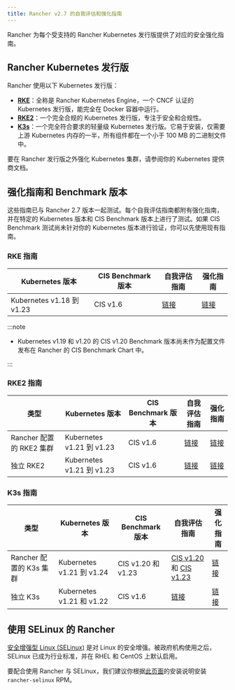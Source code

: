 ```yaml
---
title: Rancher v2.7 的自我评估和强化指南
---
```


Rancher 为每个受支持的 Rancher Kubernetes 发行版提供了对应的安全强化指南。


## Rancher Kubernetes 发行版

Rancher 使用以下 Kubernetes 发行版：

- [**RKE**](https://rancher.com/docs/rke/latest/en/)：全称是 Rancher Kubernetes Engine，一个 CNCF 认证的 Kubernetes 发行版，能完全在 Docker 容器中运行。
- [**RKE2**](https://docs.rke2.io/)：一个完全合规的 Kubernetes 发行版，专注于安全和合规性。
- [**K3s**](https://rancher.com/docs/k3s/latest/en/)：一个完全符合要求的轻量级 Kubernetes 发行版。它易于安装，仅需要上游 Kubernetes 内存的一半，所有组件都在一个小于 100 MB 的二进制文件中。

要在 Rancher 发行版之外强化 Kubernetes 集群，请参阅你的 Kubernetes 提供商文档。

## 强化指南和 Benchmark 版本

这些指南已与 Rancher 2.7 版本一起测试。每个自我评估指南都附有强化指南，并在特定的 Kubernetes 版本和 CIS Benchmark 版本上进行了测试。如果 CIS Benchmark 测试尚未针对你的 Kubernetes 版本进行验证，你可以先使用现有指南。

### RKE 指南

| Kubernetes 版本 | CIS Benchmark 版本 | 自我评估指南 | 强化指南 |
| ------------------ | --------------------- | --------------------- | ---------------- |
| Kubernetes v1.18 到 v1.23 | CIS v1.6 | [链接](../reference-guides/rancher-security/rancher-v2.6-hardening-guides/rke1-self-assessment-guide-with-cis-v1.6-benchmark.md) | [链接](../reference-guides/rancher-security/rancher-v2.6-hardening-guides/rke1-hardening-guide-with-cis-v1.6-benchmark.md) |

:::note

- Kubernetes v1.19 和 v1.20 的 CIS v1.20 Benchmark 版本尚未作为配置文件发布在 Rancher 的 CIS Benchmark Chart 中。

:::

### RKE2 指南

| 类型 | Kubernetes 版本 | CIS Benchmark 版本 | 自我评估指南 | 强化指南 |
| ---- | ------------------ | --------------------- | --------------------- | ---------------- |
| Rancher 配置的 RKE2 集群 | Kubernetes v1.21 到 v1.23 | CIS v1.6 | [链接](../reference-guides/rancher-security/rancher-v2.6-hardening-guides/rke2-self-assessment-guide-with-cis-v1.6-benchmark.md) | [链接](../reference-guides/rancher-security/rancher-v2.6-hardening-guides/rke2-hardening-guide-with-cis-v1.6-benchmark.md) |
| 独立 RKE2 | Kubernetes v1.21 到 v1.23 | CIS v1.6 | [链接](https://docs.rke2.io/security/cis_self_assessment16/) | [链接](https://docs.rke2.io/security/hardening_guide/) |

### K3s 指南

| 类型 | Kubernetes 版本 | CIS Benchmark 版本 | 自我评估指南 | 强化指南 |
| ---- | ------------------ | --------------------- | --------------------- | ---------------- |
| Rancher 配置的 K3s 集群 | Kubernetes v1.21 到 v1.24 | CIS v1.20 和 v1.23 | [CIS v1.20](../reference-guides/rancher-security/rancher-v2.7-hardening-guides/k3s-self-assessment-guide-with-cis-v1.20-benchmark.md) 和 [CIS v1.23](../reference-guides/rancher-security/rancher-v2.7-hardening-guides/k3s-self-assessment-guide-with-cis-v1.23-benchmark.md) | [链接](../reference-guides/rancher-security/rancher-v2.7-hardening-guides/k3s-hardening-guide-with-cis-benchmark.md) |
| 独立 K3s | Kubernetes v1.21 和 v1.22 | CIS v1.6 | [链接](https://docs.k3s.io/security/self-assessment) | [链接](https://docs.k3s.io/security/hardening-guide) |

## 使用 SELinux 的 Rancher

[安全增强型 Linux (SELinux)](https://en.wikipedia.org/wiki/Security-Enhanced_Linux) 是对 Linux 的安全增强。被政府机构使用之后，SELinux 已成为行业标准，并在 RHEL 和 CentOS 上默认启用。

要配合使用 Rancher 与 SELinux，我们建议你根据[此页面](selinux-rpm.md#安装-rancher-selinux-rpm)的安装说明安装 `rancher-selinux` RPM。
